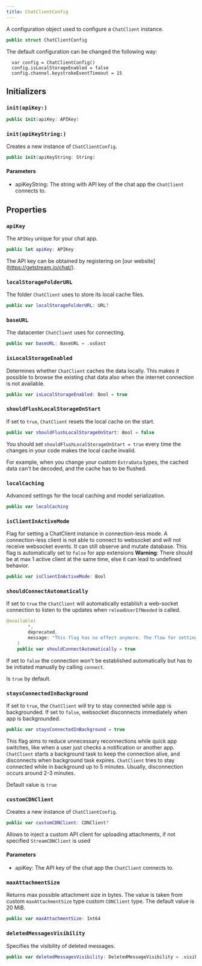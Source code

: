 ```yaml
---
title: ChatClientConfig
---
```


A configuration object used to configure a `ChatClient` instance.

``` swift
public struct ChatClientConfig 
```

The default configuration can be changed the following way:

``` 
  var config = ChatClientConfig()
  config.isLocalStorageEnabled = false
  config.channel.keystrokeEventTimeout = 15
```

## Initializers

### `init(apiKey:)`

``` swift
public init(apiKey: APIKey) 
```

### `init(apiKeyString:)`

Creates a new instance of `ChatClientConfig`.

``` swift
public init(apiKeyString: String) 
```

> 

#### Parameters

  - apiKeyString: The string with API key of the chat app the `ChatClient` connects to.

## Properties

### `apiKey`

The `APIKey` unique for your chat app.

``` swift
public let apiKey: APIKey
```

The API key can be obtained by registering on \[our website\](https://getstream.io/chat/).

### `localStorageFolderURL`

The folder `ChatClient` uses to store its local cache files.

``` swift
public var localStorageFolderURL: URL? 
```

### `baseURL`

The datacenter `ChatClient` uses for connecting.

``` swift
public var baseURL: BaseURL = .usEast
```

### `isLocalStorageEnabled`

Determines whether `ChatClient` caches the data locally. This makes it possible to browse the existing chat data also
when the internet connection is not available.

``` swift
public var isLocalStorageEnabled: Bool = true
```

### `shouldFlushLocalStorageOnStart`

If set to `true`, `ChatClient` resets the local cache on the start.

``` swift
public var shouldFlushLocalStorageOnStart: Bool = false
```

You should set `shouldFlushLocalStorageOnStart = true` every time the changes in your code makes the local cache invalid.

For example, when you change your custom `ExtraData` types, the cached data can't be decoded, and the cache has to be
flushed.

### `localCaching`

Advanced settings for the local caching and model serialization.

``` swift
public var localCaching 
```

### `isClientInActiveMode`

Flag for setting a ChatClient instance in connection-less mode.
A connection-less client is not able to connect to websocket and will not
receive websocket events. It can still observe and mutate database.
This flag is automatically set to `false` for app extensions
**Warning**:​ There should be at max 1 active client at the same time, else it can lead to undefined behavior.

``` swift
public var isClientInActiveMode: Bool
```

### `shouldConnectAutomatically`

If set to `true` the `ChatClient` will automatically establish a web-socket
connection to listen to the updates when `reloadUserIfNeeded` is called.

``` swift
@available(
        *,
        deprecated,
        message: "This flag has no effect anymore. The flow for setting and for connecting the user has been unified to the `connectUser` set of methods."
    )
    public var shouldConnectAutomatically = true
```

If set to `false` the connection won't be established automatically
but has to be initiated manually by calling `connect`.

Is `true` by default.

### `staysConnectedInBackground`

If set to `true`, the `ChatClient` will try to stay connected while app is backgrounded.
If set to `false`, websocket disconnects immediately when app is backgrounded.

``` swift
public var staysConnectedInBackground = true
```

This flag aims to reduce unnecessary reconnections while quick app switches,
like when a user just checks a notification or another app.
`ChatClient` starts a background task to keep the connection alive,
and disconnects when background task expires.
`ChatClient` tries to stay connected while in background up to 5 minutes.
Usually, disconnection occurs around 2-3 minutes.

> 

Default value is `true`

### `customCDNClient`

Creates a new instance of `ChatClientConfig`.

``` swift
public var customCDNClient: CDNClient?
```

Allows to inject a custom API client for uploading attachments, if not specified `StreamCDNClient` is used

#### Parameters

  - apiKey: The API key of the chat app the `ChatClient` connects to.

### `maxAttachmentSize`

Returns max possible attachment size in bytes.
The value is taken from custom `maxAttachmentSize` type custom `CDNClient` type.
The default value is 20 MiB.

``` swift
public var maxAttachmentSize: Int64 
```

### `deletedMessagesVisibility`

Specifies the visibility of deleted messages.

``` swift
public var deletedMessagesVisibility: DeletedMessageVisibility = .visibleForCurrentUser
```
